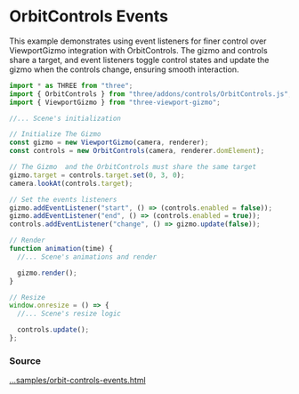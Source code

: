 # OrbitControls Events

<IframeContainer url="orbit-controls-events.html" />

This example demonstrates using event listeners for finer control over ViewportGizmo integration with OrbitControls. The gizmo and controls share a target, and event listeners toggle control states and update the gizmo when the controls change, ensuring smooth interaction.

```js
import * as THREE from "three";
import { OrbitControls } from "three/addons/controls/OrbitControls.js";
import { ViewportGizmo } from "three-viewport-gizmo";

//... Scene's initialization

// Initialize The Gizmo
const gizmo = new ViewportGizmo(camera, renderer);
const controls = new OrbitControls(camera, renderer.domElement);

// The Gizmo  and the OrbitControls must share the same target
gizmo.target = controls.target.set(0, 3, 0);
camera.lookAt(controls.target);

// Set the events listeners
gizmo.addEventListener("start", () => (controls.enabled = false));
gizmo.addEventListener("end", () => (controls.enabled = true));
controls.addEventListener("change", () => gizmo.update(false));

// Render
function animation(time) {
  //... Scene's animations and render

  gizmo.render();
}

// Resize
window.onresize = () => {
  //... Scene's resize logic

  controls.update();
};
```

### Source

[...samples/orbit-controls-events.html](https://https://github.com/Fennec-hub/three-viewport-gizmo/blob/main/docs/public/samples/orbit-controls-events.html)
